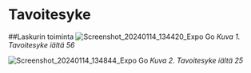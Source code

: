 # Tavoitesyke

##Laskurin toiminta 
![Screenshot_20240114_134420_Expo Go](https://github.com/lavia1/Tavoitesyke/assets/127945558/fab2c9a6-9bf0-4872-a719-cf12c3fe98e4)
*Kuva 1. Tavoitesyke iältä 56*

![Screenshot_20240114_134844_Expo Go](https://github.com/lavia1/Tavoitesyke/assets/127945558/1e719e81-b23c-49d9-b79a-befbd7f38d47)
*Kuva 2. Tavoitesyke iältä 25*
